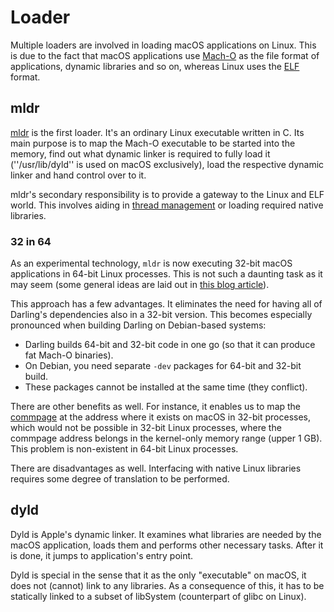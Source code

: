 # Loader

Multiple loaders are involved in loading macOS applications on Linux. This is
due to the fact that macOS applications use
[Mach-O](https///en.wikipedia.org/wiki/Mach-O) as the file format of
applications, dynamic libraries and so on, whereas Linux uses the
[ELF](https///en.wikipedia.org/wiki/Executable_and_Linkable_Format) format.

## mldr

[mldr](https///github.com/darlinghq/darling/blob/master/src/startup/mldr.c) is
the first loader. It's an ordinary Linux executable written in C. Its main
purpose is to map the Mach-O executable to be started into the memory, find out
what dynamic linker is required to fully load it (''/usr/lib/dyld'' is used on
macOS exclusively), load the respective dynamic linker and hand control over to
it.

mldr's secondary responsibility is to provide a gateway to the Linux and ELF
world. This involves aiding in [thread management](../threading/thread-implementation.md)
or loading required native libraries.

### 32 in 64

As an experimental technology, `mldr` is now executing 32-bit macOS applications
in 64-bit Linux processes. This is not such a daunting task as it may seem (some
general ideas are laid out in [this blog article](http://blog.dolezel.info/2017/02/running-32-bit-code-in-64-bit-linux.html)).

This approach has a few advantages. It eliminates the need for having all of
Darling's dependencies also in a 32-bit version. This becomes especially
pronounced when building Darling on Debian-based systems:

*  Darling builds 64-bit and 32-bit code in one go (so that it can produce fat Mach-O binaries).
*  On Debian, you need separate `-dev` packages for 64-bit and 32-bit build.
*  These packages cannot be installed at the same time (they conflict).

There are other benefits as well. For instance, it enables us to map the
[commpage](../macos-specifics/commpage.md) at the address where it exists on
macOS in 32-bit processes, which would not be possible in 32-bit Linux
processes, where the commpage address belongs in the kernel-only memory range
(upper 1 GB). This problem is non-existent in 64-bit Linux processes.

There are disadvantages as well. Interfacing with native Linux libraries
requires some degree of translation to be performed.

## dyld

Dyld is Apple's dynamic linker. It examines what libraries are needed by the
macOS application, loads them and performs other necessary tasks. After it is
done, it jumps to application's entry point.

Dyld is special in the sense that it as the only "executable" on macOS, it does
not (cannot) link to any libraries. As a consequence of this, it has to be
statically linked to a subset of libSystem (counterpart of glibc on Linux).


